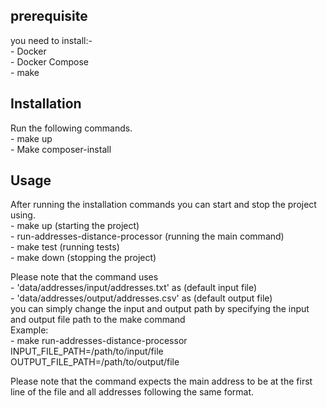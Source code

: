 ## prerequisite  

you need to install:-  
    - Docker  
    - Docker Compose  
    - make  

## Installation  

Run the following commands.  
    - make up  
    - Make composer-install  

## Usage  

After running the installation commands you can start and stop the project using.  
    - make up (starting the project)  
    - run-addresses-distance-processor (running the main command)  
    - make test (running tests)  
    - make down (stopping the project)  

Please note that the command uses  
    - 'data/addresses/input/addresses.txt' as (default input file)  
    - 'data/addresses/output/addresses.csv' as (default output file)  
you can simply change the input and output path by specifying the input and output file path to the make command  
Example:  
    - make run-addresses-distance-processor INPUT_FILE_PATH=/path/to/input/file OUTPUT_FILE_PATH=/path/to/output/file  


Please note that the command expects the main address to be at the first line of the file and all addresses following the same format.  